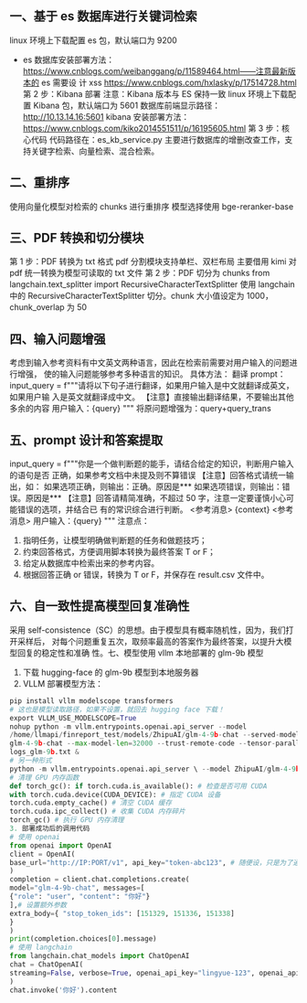 ## 一、基于 es 数据库进行关键词检索
linux 环境上下载配置 es 包，默认端口为 9200
- es 数据库安装部署方法：
https://www.cnblogs.com/weibanggang/p/11589464.html——注意最新版本的 es 需要设
计 xss
https://www.cnblogs.com/hxlasky/p/17514728.html
第 2 步：Kibana 部署
注意：Kibana 版本与 ES 保持一致
linux 环境上下载配置 Kibana 包，默认端口为 5601
数据库前端显示路径：http://10.13.14.16:5601
kibana 安装部署方法：https://www.cnblogs.com/kiko2014551511/p/16195605.html
第 3 步：核心代码
代码路径在：es_kb_service.py
主要进行数据库的增删改查工作，支持关键字检索、向量检索、混合检索。
## 二、重排序
使用向量化模型对检索的 chunks 进行重排序
模型选择使用 bge-reranker-base
## 三、PDF 转换和切分模块
第 1 步：PDF 转换为 txt 格式
pdf 分割模块支持单栏、双栏布局
主要借用 kimi 对 pdf 统一转换为模型可读取的 txt 文件
第 2 步：PDF 切分为 chunks
from langchain.text_splitter import
RecursiveCharacterTextSplitter
使用 langchain 中的 RecursiveCharacterTextSplitter 切分。chunk 大小值设定为 1000，
chunk_overlap 为 50
## 四、输入问题增强
考虑到输入参考资料有中文英文两种语言，因此在检索前需要对用户输入的问题进行增强，
使的输入问题能够参考多种语言的知识。
具体方法：
翻译 prompt：
input_query = f"""请将以下句子进行翻译，如果用户输入是中文就翻译成英文，如果用户输
入是英文就翻译成中文。
【注意】直接输出翻译结果，不要输出其他多余的内容
用户输入：{query} """ 将原问题增强为：query+query_trans
## 五、prompt 设计和答案提取
input_query = f"""你是一个做判断题的能手，请结合给定的知识，判断用户输入的语句是否
正确，如果参考文档中未提及则不算错误
【注意】回答格式请统一输出，如：
如果选项正确，则输出：正确。原因是*** 如果选项错误，则输出：错误。原因是*** 【注意】回答请精简准确，不超过 50 字，注意一定要谨慎小心可能错误的选项，并结合已
有的常识综合进行判断。
<参考消息>
{context}
<参考消息>
用户输入：{query} """ 注意点：
1. 指明任务，让模型明确做判断题的任务和做题技巧；
2. 约束回答格式，方便调用脚本转换为最终答案 T or F；
3. 给定从数据库中检索出来的参考内容。
4. 根据回答正确 or 错误，转换为 T or F，并保存在 result.csv 文件中。
## 六、自一致性提高模型回复准确性
采用 self-consistence（SC）的思想。由于模型具有概率随机性，因为，我们打开采样后，
对每个问题重复五次，取频率最高的答案作为最终答案，以提升大模型回复的稳定性和准确
性。七、模型使用 vllm 本地部署的 glm-9b 模型
1. 下载 hugging-face 的 glm-9b 模型到本地服务器
2. VLLM 部署模型方法：
```python
pip install vllm modelscope transformers
# 这也是模型读取路径，如果不设置，就回去 hugging face 下载！
export VLLM_USE_MODELSCOPE=True
nohup python -m vllm.entrypoints.openai.api_server --model
/home/llmapi/finreport_test/models/ZhipuAI/glm-4-9b-chat --served-model-name
glm-4-9b-chat --max-model-len=32000 --trust-remote-code --tensor-parallel-size 4 --gpu-memory-utilization=0.5 --port=7863 >
logs_glm-9b.txt &
# 另一种形式
python -m vllm.entrypoints.openai.api_server \ --model ZhipuAI/glm-4-9b-chat \ --tokenizer ZhipuAI/glm-4-9b-chat \ --served-model-name glm-4-9b-chat \ --max-model-len 8192 \ --gpu-memory-utilization 1 \ --tensor-parallel-size 1 \ --max-parallel-loading-workers 2 \ --trust-remote-code \ --enforce-eager
# 清理 GPU 内存函数
def torch_gc(): if torch.cuda.is_available(): # 检查是否可用 CUDA
with torch.cuda.device(CUDA_DEVICE): # 指定 CUDA 设备
torch.cuda.empty_cache() # 清空 CUDA 缓存
torch.cuda.ipc_collect() # 收集 CUDA 内存碎片
torch_gc() # 执行 GPU 内存清理
3. 部署成功后的调用代码
# 使用 openai
from openai import OpenAI
client = OpenAI(
base_url="http://IP:PORT/v1", api_key="token-abc123", # 随便设，只是为了通过接口参数校验
)
completion = client.chat.completions.create(
model="glm-4-9b-chat", messages=[
{"role": "user", "content": "你好"}
],# 设置额外参数
extra_body={ "stop_token_ids": [151329, 151336, 151338]
}
)
print(completion.choices[0].message)
# 使用 langchain
from langchain.chat_models import ChatOpenAI
chat = ChatOpenAI(
streaming=False, verbose=True, openai_api_key="lingyue-123", openai_api_base='http://IP:PORT/v1', model_name='glm-4-9b-chat', temperature=0.8, model_kwargs={"stop": ["<|endoftext|>", "<|user|>", "<|observation|>"], "extra_body": {"skip_special_tokens": False}}
)
chat.invoke('你好').content
```